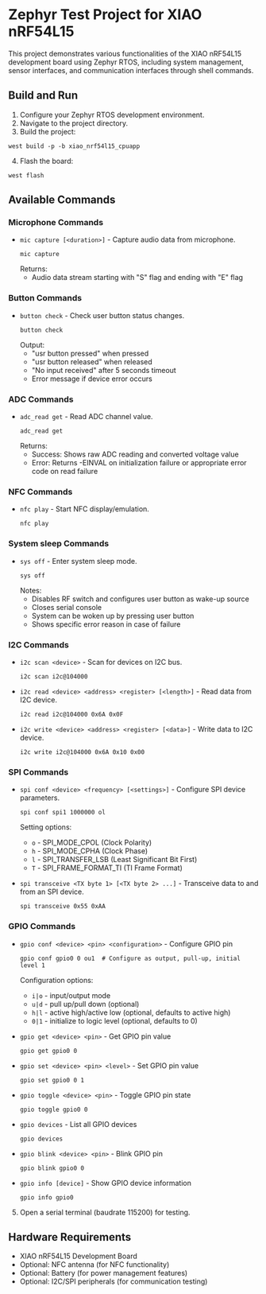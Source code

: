 # Zephyr Test Project for XIAO nRF54L15

This project demonstrates various functionalities of the XIAO nRF54L15 development board using Zephyr RTOS, including system management, sensor interfaces, and communication interfaces through shell commands.

## Build and Run

1. Configure your Zephyr RTOS development environment.
2. Navigate to the project directory.
3. Build the project:
```shell
west build -p -b xiao_nrf54l15_cpuapp
```
4. Flash the board:
```shell
west flash
```

## Available Commands

### Microphone Commands
- `mic capture [<duration>]` - Capture audio data from microphone.
  ```shell
  mic capture
  ```
  Returns:
  - Audio data stream starting with "S" flag and ending with "E" flag

### Button Commands
- `button check` - Check user button status changes.
  ```shell
  button check
  ```
  Output:
  - "usr button pressed" when pressed
  - "usr button released" when released
  - "No input received" after 5 seconds timeout
  - Error message if device error occurs

### ADC Commands
- `adc_read get` - Read ADC channel value.
  ```shell
  adc_read get
  ```
  Returns:
  - Success: Shows raw ADC reading and converted voltage value
  - Error: Returns -EINVAL on initialization failure or appropriate error code on read failure

### NFC Commands
- `nfc play` - Start NFC display/emulation.
  ```shell
  nfc play
  ```
  
### System sleep Commands
- `sys off` - Enter system sleep mode.
  ```shell
  sys off
  ```
  Notes:
  - Disables RF switch and configures user button as wake-up source
  - Closes serial console
  - System can be woken up by pressing user button
  - Shows specific error reason in case of failure

### I2C Commands
- `i2c scan <device>` - Scan for devices on I2C bus.
  ```shell
  i2c scan i2c@104000
  ```
- `i2c read <device> <address> <register> [<length>]` - Read data from I2C device.
  ```shell
  i2c read i2c@104000 0x6A 0x0F
  ```
- `i2c write <device> <address> <register> [<data>]` - Write data to I2C device.
  ```shell
  i2c write i2c@104000 0x6A 0x10 0x00
  ```

### SPI Commands
- `spi conf <device> <frequency> [<settings>]` - Configure SPI device parameters.
  ```shell
  spi conf spi1 1000000 ol
  ```
  Setting options:
  - `o` - SPI_MODE_CPOL (Clock Polarity)
  - `h` - SPI_MODE_CPHA (Clock Phase)
  - `l` - SPI_TRANSFER_LSB (Least Significant Bit First)
  - `T` - SPI_FRAME_FORMAT_TI (TI Frame Format)

- `spi transceive <TX byte 1> [<TX byte 2> ...]` - Transceive data to and from an SPI device.
  ```shell
  spi transceive 0x55 0xAA
  ```

### GPIO Commands

- `gpio conf <device> <pin> <configuration>` - Configure GPIO pin
  ```shell
  gpio conf gpio0 0 ou1  # Configure as output, pull-up, initial level 1
  ```
  Configuration options:
  - `i|o` - input/output mode
  - `u|d` - pull up/pull down (optional)
  - `h|l` - active high/active low (optional, defaults to active high)
  - `0|1` - initialize to logic level (optional, defaults to 0)

- `gpio get <device> <pin>` - Get GPIO pin value
  ```shell
  gpio get gpio0 0
  ```

- `gpio set <device> <pin> <level>` - Set GPIO pin value
  ```shell
  gpio set gpio0 0 1
  ```

- `gpio toggle <device> <pin>` - Toggle GPIO pin state
  ```shell
  gpio toggle gpio0 0
  ```

- `gpio devices` - List all GPIO devices
  ```shell
  gpio devices
  ```

- `gpio blink <device> <pin>` - Blink GPIO pin
  ```shell
  gpio blink gpio0 0
  ```

- `gpio info [device]` - Show GPIO device information
  ```shell
  gpio info gpio0
  ```

5. Open a serial terminal (baudrate 115200) for testing.

## Hardware Requirements

- XIAO nRF54L15 Development Board
- Optional: NFC antenna (for NFC functionality)
- Optional: Battery (for power management features)
- Optional: I2C/SPI peripherals (for communication testing)